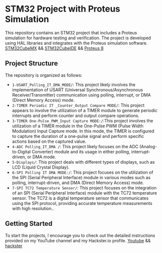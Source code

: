 # STM32 Project with Proteus Simulation

This repository contains an STM32 project that includes a Proteus simulation for hardware testing and verification. The project is developed using 
HAL libraries and integrates with the Proteus simulation software.
[STM32CubeMX](https://www.st.com/en/development-tools/stm32cubemx.html) &&
[STM32CubeIDE](https://www.st.com/en/development-tools/stm32cubeide.) &&
[Proteus 8](https://www.labcenter.com/) 


## Project Structure

The repository is organized as follows:

- `1-USART_Polling_IT_DMA_MODE/`: This project likely involves the implementation of USART (Universal Synchronous/Asynchronous Receiver/Transmitter) communication using polling, interrupt, or DMA (Direct Memory Access) mode.
- `2-TIMER Periodic IT _Counter_Output Compare MODE/`: This project appears to involve the utilization of a TIMER module to generate periodic interrupts and perform counter and output compare operations.
- `3-TIMER One-Pulse_PWM_Input Capture MODE:/`:This project involves the utilization of a TIMER module in the One-Pulse PWM (Pulse Width Modulation) Input Capture mode. In this mode, the TIMER is configured to capture the duration of a one-pulse signal and perform specific actions based on the captured value.
- `4-ADC Polling_IT_DMA /`: This project likely focuses on the ADC (Analog-to-Digital Converter) module and its usage in either polling, interrupt-driven, or DMA mode.
- `5-Displays/`: This project  deals with different types of displays, such as LCD (Liquid Crystal Display).
- `6-SPI Polling IT DMA MODE:/`: This project focuses on the utilization of the SPI (Serial Peripheral Interface) module in various modes such as polling, interrupt-driven, and DMA (Direct Memory Access) mode.
- `7-SPI TC72 Temperature Sensor/`: This project focuses on the integration of an SPI (Serial Peripheral Interface) module with the TC72 temperature sensor. The TC72 is a digital temperature sensor that communicates using the SPI protocol, providing accurate temperature measurements with high resolution..


## Getting Started

To start the projects, I encourage you to check out the detailed instructions provided on my YouTube channel and my Hackster.io profile.
[Youtube](https://www.youtube.com/@theembeddedthings) &&
[hackster](https://www.hackster.io/theembeddedthings) 

